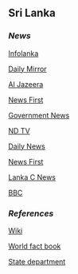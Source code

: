 ## Sri Lanka ##

### _News_ ###

[Infolanka](http://www.infolanka.com/news/)

[Daily Mirror](http://www.dailymirror.lk/)

[Al Jazeera](https://www.aljazeera.com/topics/country/sri-lanka.html)

[News First](https://www.newsfirst.lk/latest-news/)

[Government News](https://www.news.lk/)

[ND TV](https://www.ndtv.com/world-news/sri-lanka-to-delay-august-1-re-opening-of-colombo-international-airport-2253530)

[Daily News](https://www.dailynews.lk/)

[News First](https://www.newsfirst.lk/)

[Lanka C News](https://lankacnews.com/news/)

[BBC](https://www.bbc.com/news/topics/cywd23g0gxgt/sri-lanka)

[]()

[]()

### _References_ ###
[Wiki](https://en.wikipedia.org/wiki/Sri_Lanka)

[World fact book](https://www.cia.gov/library/publications/resources/the-world-factbook/geos/ce.html)

[State department](https://www.state.gov/countries-areas/sri-lanka/)
